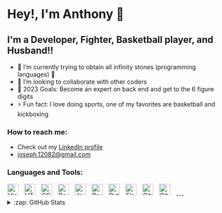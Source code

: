 # Hey!, I'm Anthony 👋 

## I'm a Developer, Fighter, Basketball player, and Husband!!

- 🌱 I’m currently trying to obtain all infinity stones (programming languages) 🤣
- 👯 I’m looking to collaborate with other coders
- 🥅 2023 Goals: Become an expert on back end and get to the 6 figure digits
- ⚡ Fun fact: I love doing sports, one of my favorites are basketball and kickboxing

### How to reach me:
- Check out my [LinkedIn profile][profile]
- joseph.12082@gmail.com


### Languages and Tools:

<img align="left" alt="Visual Studio Code" width="26px" src="https://cdn.jsdelivr.net/gh/devicons/devicon/icons/vscode/vscode-original.svg" style="padding-right:10px;" />
<img align="left" alt="HTML5" width="26px" src="https://cdn.jsdelivr.net/gh/devicons/devicon/icons/html5/html5-original.svg" style="padding-right:10px;" />
<img align="left" alt="CSS3" width="26px" src="https://cdn.jsdelivr.net/gh/devicons/devicon/icons/css3/css3-original.svg" style="padding-right:10px;" />
<img align="left" alt="Bootstrap" width="26px" src="https://www.drupal.org/files/styles/grid-3-2x/public/project-images/bootstrap5.jpeg?itok=wkBtyvSM" style="padding-right:10px;" />
<img align="left" alt="JavaScript" width="26px" src="https://cdn.jsdelivr.net/gh/devicons/devicon/icons/javascript/javascript-original.svg" style="padding-right:10px;" />
<img align="left" alt="React" width="26px" src="https://cdn.jsdelivr.net/gh/devicons/devicon/icons/react/react-original.svg" style="padding-right:10px;" />
<img align="left" alt="Python" width="26px" src="https://upload.wikimedia.org/wikipedia/commons/thumb/c/c3/Python-logo-notext.svg/1200px-Python-logo-notext.svg.png" style="padding-right:10px;" />
<img align="left" alt="Flask" width="26px" src="https://miro.medium.com/v2/resize:fit:438/1*0G5zu7CnXdMT9pGbYUTQLQ.png" style="padding-right:10px;" />
<img align="left" alt="Git" width="26px" src="https://cdn.jsdelivr.net/gh/devicons/devicon/icons/git/git-original.svg" style="padding-right:10px;" />
<img align="left" alt="GitHub" width="26px" src="https://user-images.githubusercontent.com/3369400/139447912-e0f43f33-6d9f-45f8-be46-2df5bbc91289.png" style="padding-right:10px;" />

<br />
---

<details>
  <summary>:zap: GitHub Stats</summary>

  <img align="left" alt="codeSTACKr's GitHub Stats" src="https://github-readme-stats.vercel.app/api?username=phorjax&show_icons=true&hide_border=false&title_color=ff652f&icon_color=FFE400&bg_color=09131B&text_color=ffffff&border_color=0c1a25" />

  [![My GitHub Language Stats](https://github-readme-stats.vercel.app/api/top-langs/?username=phorjax&langs_count=5&theme=tokyonight)]()
</details>

[profile]: https://www.linkedin.com/in/anthony-gomez-59b3a723a/


